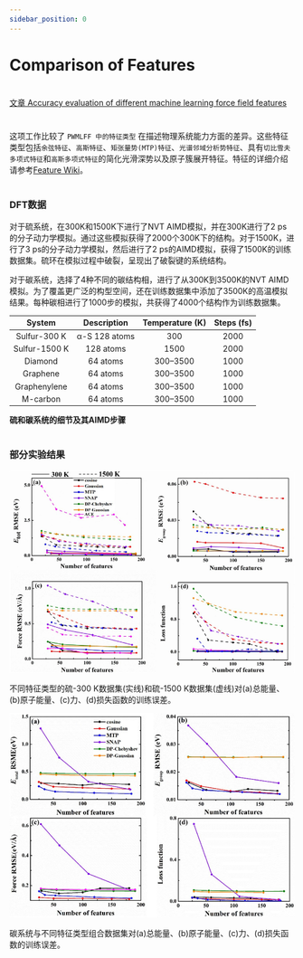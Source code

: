 ```yaml
---
sidebar_position: 0
---
```


# Comparison of Features

#
[文章 Accuracy evaluation of different machine learning force field features](https://iopscience.iop.org/article/10.1088/1367-2630/acf2bb/pdf)

#
这项工作比较了 `PWMLFF 中的特征类型` 在描述物理系统能力方面的差异。这些特征类型包括`余弦特征`、`高斯特征`、`矩张量势(MTP)特征`、`光谱邻域分析势特征`、具有`切比雪夫多项式特征`和`高斯多项式特征`的简化光滑深势以及原子簇展开特征。特征的详细介绍请参考[Feature Wiki](../Appendix-1.md)。

#
### DFT数据

对于硫系统，在300K和1500K下进行了NVT AIMD模拟，并在300K进行了2 ps的分子动力学模拟。通过这些模拟获得了2000个300K下的结构。对于1500K，进行了3 ps的分子动力学模拟，然后进行了2 ps的AIMD模拟，获得了1500K的训练数据集。硫环在模拟过程中破裂，呈现出了破裂键的系统结构。

对于碳系统，选择了4种不同的碳结构相，进行了从300K到3500K的NVT AIMD模拟。为了覆盖更广泛的构型空间，还在训练数据集中添加了3500K的高温模拟结果。每种碳相进行了1000步的模拟，共获得了4000个结构作为训练数据集。

|    System     | Description   | Temperature (K) | Steps (fs) |
|:-------------:|:-------------:|:----------------:|:----------:|
|  Sulfur-300 K | α-S 128 atoms |        300       |    2000    |
| Sulfur-1500 K |   128 atoms   |       1500       |    2000    |
|    Diamond    |    64 atoms   |      300–3500    |    1000    |
|   Graphene    |    64 atoms   |      300–3500    |    1000    |
|  Graphenylene |    64 atoms   |      300–3500    |    1000    |
|    M-carbon   |    64 atoms   |      300–3500    |    1000    |

 **硫和碳系统的细节及其AIMD步骤**
#
 ### 部分实验结果

![proportion_time](./pictures/exp_1_e_f_loss.png)

不同特征类型的硫-300 K数据集(实线)和硫-1500 K数据集(虚线)对(a)总能量、(b)原子能量、(c)力、(d)损失函数的训练误差。


<!-- ![proportion_time](./pictures/exp_1_e_f_loss_2.png)

硫-300 K和硫-1500 K组合数据集和不同特征类型对(a)总能量、(b)原子能量、(c)力、(d)损失函数的训练误差。 -->


![proportion_time](./pictures/exp_1_e_f_loss_3.png)

碳系统与不同特征类型组合数据集对(a)总能量、(b)原子能量、(c)力、(d)损失函数的训练误差。